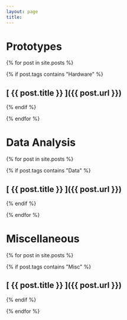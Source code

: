```yaml
---
layout: page
title:
---
```


# Prototypes

{% for post in site.posts %}

{% if post.tags contains "Hardware" %}

## [ {{ post.title }} ]({{ post.url }})

{% endif %}

{% endfor %}

# Data Analysis

{% for post in site.posts %}

{% if post.tags contains "Data" %}

## [ {{ post.title }} ]({{ post.url }})

{% endif %}

{% endfor %}

# Miscellaneous

{% for post in site.posts %}

{% if post.tags contains "Misc" %}

## [ {{ post.title }} ]({{ post.url }})

{% endif %}

{% endfor %}
